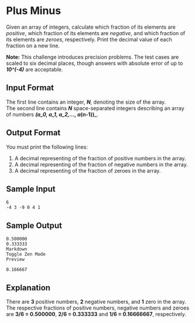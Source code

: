 # Plus Minus
Given an array of integers, calculate which fraction of its elements are _positive_, which fraction of its elements are _negative_, and which fraction of its elements are _zeroes_, respectively. Print the decimal value of each fraction on a new line.

**Note:** This challenge introduces precision problems. The test cases are scaled to six decimal places, though answers with absolute error of up to **_10^(-4)_** are acceptable.

## Input Format

The first line contains an integer, **_N_**, denoting the size of the array.   
The second line contains **_N_** space-separated integers describing an array of numbers **_(a_0, a_1, a_2,..., a_(n-1))_**.

## Output Format

You must print the following lines:

1. A decimal representing of the fraction of positive numbers in the array.
2. A decimal representing of the fraction of negative numbers in the array.
3. A decimal representing of the fraction of zeroes in the array.

## Sample Input
```
6
-4 3 -9 0 4 1         
```
## Sample Output
```
0.500000
0.333333
Markdown
Toggle Zen Mode
Preview

0.166667
```
## Explanation

There are **3** positive numbers, **2** negative numbers, and **1** zero in the array.  
The respective fractions of positive numbers, negative numbers and zeroes are **3/6 = 0.500000**, **2/6 = 0.333333** and **1/6 = 0.16666667**, respectively. 